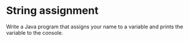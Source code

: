 <!--djw: done-->
# String assignment

Write a Java program that assigns your name to a variable and prints the variable to the console.